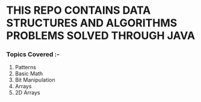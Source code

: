 # THIS REPO CONTAINS DATA STRUCTURES AND ALGORITHMS PROBLEMS SOLVED THROUGH JAVA #

### Topics Covered :- ###
1. Patterns
2. Basic Math
3. Bit Manipulation
4. Arrays
5. 2D Arrays
   
